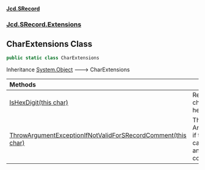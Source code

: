 #### [Jcd.SRecord](index.md 'index')
### [Jcd.SRecord.Extensions](Jcd.SRecord.Extensions.md 'Jcd.SRecord.Extensions')

## CharExtensions Class

```csharp
public static class CharExtensions
```

Inheritance [System.Object](https://docs.microsoft.com/en-us/dotnet/api/System.Object 'System.Object') &#129106; CharExtensions

| Methods | |
| :--- | :--- |
| [IsHexDigit(this char)](Jcd.SRecord.Extensions.CharExtensions.IsHexDigit(thischar).md 'Jcd.SRecord.Extensions.CharExtensions.IsHexDigit(this char)') | Returns true if a character is a hexadecimal digit. |
| [ThrowArgumentExceptionIfNotValidForSRecordComment(this char)](Jcd.SRecord.Extensions.CharExtensions.ThrowArgumentExceptionIfNotValidForSRecordComment(thischar).md 'Jcd.SRecord.Extensions.CharExtensions.ThrowArgumentExceptionIfNotValidForSRecordComment(this char)') | Throws an ArgumentException if the character can't be used for an SRecord comment. |
